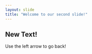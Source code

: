 ```yaml
---
layout: slide
title: "Welcome to our second slide!"
---
```

## New Text! 
Use the left arrow to go back!
